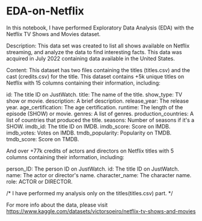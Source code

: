 # EDA-on-Netflix
In this notebook, I have performed Exploratory Data Analysis (EDA) with the Netflix TV Shows and Movies dataset.

Description:
This data set was created to list all shows available on Netflix streaming, and analyze the data to find interesting facts.
This data was acquired in July 2022 containing data available in the United States.

Content:
This dataset has two files containing the titles (titles.csv) and the cast (credits.csv) for the title.
This dataset contains +5k unique titles on Netflix with 15 columns containing their information, including:

id: The title ID on JustWatch.
title: The name of the title.
show_type: TV show or movie.
description: A brief description.
release_year: The release year.
age_certification: The age certification.
runtime: The length of the episode (SHOW) or movie.
genres: A list of genres.
production_countries: A list of countries that produced the title.
seasons: Number of seasons if it's a SHOW.
imdb_id: The title ID on IMDB.
imdb_score: Score on IMDB.
imdb_votes: Votes on IMDB.
tmdb_popularity: Popularity on TMDB.
tmdb_score: Score on TMDB.

And over +77k credits of actors and directors on Netflix titles with 5 columns containing their information, including:

person_ID: The person ID on JustWatch.
id: The title ID on JustWatch.
name: The actor or director's name.
character_name: The character name.
role: ACTOR or DIRECTOR.

/* I have performed my analysis only on the titles(titles.csv) part. */

For more info about the data, please visit https://www.kaggle.com/datasets/victorsoeiro/netflix-tv-shows-and-movies 
